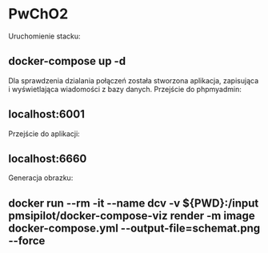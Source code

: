 # PwChO2
Uruchomienie stacku:
## docker-compose up -d
Dla sprawdzenia dzialania połączeń została stworzona aplikacja, zapisująca i wyświetlająca wiadomości z bazy danych.
Przejście do phpmyadmin:
## localhost:6001
Przejście do aplikacji:
## localhost:6660
Generacja obrazku:
## docker run --rm -it --name dcv -v ${PWD}:/input pmsipilot/docker-compose-viz render -m image docker-compose.yml --output-file=schemat.png --force
